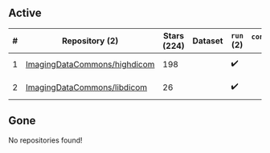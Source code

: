 ## Active
| # | Repository (2) | Stars (224) | Dataset | `run` (2) | `containers-run` | Last Modified |
| --- | --- | --- | --- | --- | --- | --- |
| 1 | [ImagingDataCommons/highdicom](https://github.com/ImagingDataCommons/highdicom) | 198 |  | :heavy_check_mark: |  | 2025-07-07 00:44:55+00:00 |
| 2 | [ImagingDataCommons/libdicom](https://github.com/ImagingDataCommons/libdicom) | 26 |  | :heavy_check_mark: |  | 2025-04-18 11:01:52+00:00 |

## Gone
No repositories found!
